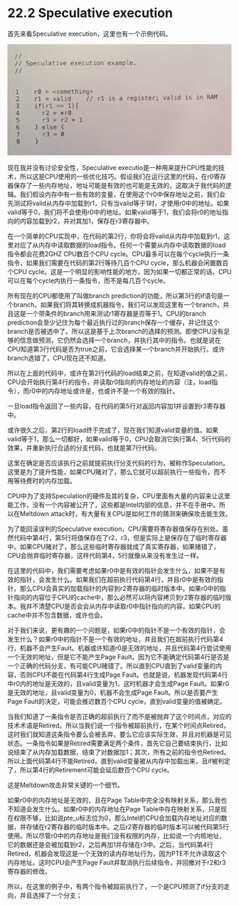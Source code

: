# 22.2 Speculative execution

首先来看Speculative execution，这里也有一个示例代码。

![](../.gitbook/assets/image%20%28494%29.png)

现在我并没有讨论安全性，Speculative executio是一种用来提升CPU性能的技术，所以这是CPU使用的一些优化技巧。假设我们在运行这里的代码，在r0寄存器保存了一些内存地址，地址可能是有效的也可能是无效的，这取决于我代码的逻辑。我们假设内存中有一些有效的变量，在使用这个r0中保存地址之前，我们会先测试将valid从内存中加载到r1，只有当valid等于1时，才使用r0中的地址。如果valid等于0，我们将不会使用r0中的地址。如果valid等于1，我们会将r0的地址指向的内容加载到r2，并对其加1，保存在r3寄存器中。

在一个简单的CPU实现中，在代码的第2行，你将会将valid从内存中加载到r1，这里对应了从内存中读取数据的load指令。任何一个需要从内存中读取数据的load指令都会花费2GHZ CPU数百个CPU cycle。CPU最多可以在每个cycle执行一条指令，如果我们需要在代码的第2行等待几百个CPU cycle，那么机器会闲置数百个CPU cycle。这是一个明显的影响性能的地方，因为如果一切都正常的话，CPU可以在每个cycle内执行一条指令，而不是每几百个cycle。

所有现在的CPU都使用了叫做branch prediction的功能，所以第3行的if语句是一个branch，如果我们将其转换成机器指令，我们可以发现这里有一个branch，并且这是一个带条件的branch用来测试r1寄存器是否等于1。CPU的branch prediction会至少记住为每个最近执行过的branch保存一个缓存，并记住这个branch是否被选中了。所以这是基于上次branch的选择的预测。即使CPU没有足够的信息做预测，它仍然会选择一个branch，并执行其中的指令。也就是说在CPU知道第3行代码是否为true之前，它会选择某一个branch并开始执行。或许branch选错了，CPU现在还不知道。

所以在上面的代码中，或许在第2行代码的load结束之前，在知道valid的值之前，CPU会开始执行第4行的指令，并读取r0指向的内存地址的内容（注，load指令），而r0中的内存地址或许是，也或许不是一个有效的指针。

一旦load指令返回了一些内容，在代码的第5行对返回内容加1并设置到r3寄存器中。

或许很久之后，第2行的load终于完成了，现在我们知道valid变量的值。如果valid等于1，那么一切都好，如果valid等于0，CPU会取消它执行第4、5行代码的效果，并重新执行合适的分支代码，也就是第7行代码。

这里在确定是否应该执行之前就提前执行分支代码的行为，被称作Speculation。这里是为了提升性能，如果CPU赌对了，那么它就可以超前执行一些指令，而不用等待费时的内存加载。

CPU中为了支持Speculation的硬件及其的复杂，CPU里面有大量的内容来让这里能工作，没有一个内容被公开了，这些都是Intel内部的信息，并不在手册中。所以在Meltdown attack时，有大量有关CPU是如何工作的猜测来确保攻击能生效。

为了能回滚误判的Speculative execution，CPU需要将寄存器值保存在别处。虽然代码中第4行，第5行将值保存在了r2，r3，但是实际上是保存在了临时寄存器中。如果CPU赌对了，那么这些临时寄存器就成了真实寄存器，如果赌错了，CPU会抛弃临时寄存器，这样代码第4，5行就像从来没有发生过一样。

在这里的代码中，我们需要考虑如果r0中是有效的指针会发生什么，如果不是有效的指针，会发生什么。如果我们在超前执行代码第4行，并且r0中是有效的指针，那么CPU会真实的加载指针的内容到r2寄存器的临时版本中。如果r0中的指针指向的内容位于CPU的cache中，那么必然可以将内容拷贝到r2寄存器的临时版本。我并不清楚CPU是否会会从内存中读取r0中指针指向的内容，如果CPU的cache中并不包含数据，或许也会。

对于我们来说，更有趣的一个问题是，如果r0中的指针不是一个有效的指针，会发生什么？如果r0中的指针不是一个有效的地址，并且我们在超前执行代码第4行，机器不会产生Fault。机器或许知道r0是无效的地址，并且代码第4行尝试使用一个无效的地址，但是它不能产生Page Fault，因为它不能确定代码第4行是否是一个正确的代码分支，有可能CPU赌错了。所以直到CPU直到了valid变量的内容，否则CPU不能在代码第4行生成Page Fault。也就是说，机器发现代码第4行中r0内的地址是无效的，且valid变量为1，这时机器才会生成Page Fault。如果r0是无效的地址，且valid变量为0，机器不会生成Page Fault。所以是否要产生Page Fault的决定，可能会推迟数百个CPU cycle，直到valid变量的值被确定。

当我们知道了一条指令是否正确的超前执行了而不是被抛弃了这个时间点，对应的技术术语是Retired。所以当我们说一个指令被超前执行，在某个时间点Retired，这时我们就知道这条指令要么会被丢弃，要么它应该实际生效，并且对机器是可见状态。一条指令如果是Retired需要满足两个条件，首先它自己要结束执行，比如说结束了从内存加载数据，结束了对数据加1；其次，所有之前的指令也Retired。所以上面代码第4行不能Retired，直到valid变量被从内存中加载出来，且if被判定了，所以第4行的Retirement可能会延后数百个CPU cycle。

这是Meltdown攻击非常关键的一个细节。

如果r0中的内存地址是无效的，且在Page Table中完全没有映射关系，那么我也不知道会发生什么。如果r0中的内存地址在Page Table中存在映射关系，只是现在权限不够，比如说pte\_u标志位为0，那么Intel的CPU会加载内存地址对应的数据，并存储在r2寄存器的临时版本中。之后r2寄存器的临时版本可以被代码第5行使用。所以尽管r0中的内存地址是我们没有权限的内存，比如说一个内核地址，它的数据还是会被加载到r2，之后再加1并存储在r3中。之后，当代码第4行Retired，机器会发现这是一个无效的读内存地址行为，因为PTE不允许读取这个内存地址。这时CPU会产生Page Fault并取消执行后续指令，并回撤对于r2和r3寄存器的修改。

所以，在这里的例子中，有两个指令被超前执行了，一个是CPU预测了if分支的走向，并且选择了一个分支；

